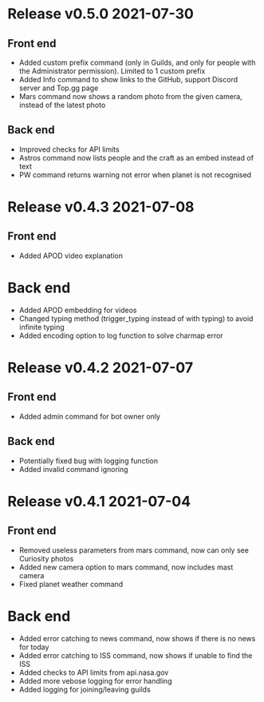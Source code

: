 # Release v0.5.0 2021-07-30
## Front end
- Added custom prefix command (only in Guilds, and only for people with the Administrator permission). Limited to 1 custom prefix
- Added Info command to show links to the GitHub, support Discord server and Top.gg page
- Mars command now shows a random photo from the given camera, instead of the latest photo

## Back end
- Improved checks for API limits
- Astros command now lists people and the craft as an embed instead of text
- PW command returns warning not error when planet is not recognised


# Release v0.4.3 2021-07-08
## Front end
- Added APOD video explanation

# Back end
- Added APOD embedding for videos
- Changed typing method (trigger_typing instead of  with typing) to avoid infinite typing
- Added encoding option to log function to solve charmap error


# Release v0.4.2 2021-07-07
## Front end
- Added admin command for bot owner only

## Back end
- Potentially fixed bug with logging function
- Added invalid command ignoring


# Release v0.4.1 2021-07-04
## Front end
- Removed useless parameters from mars command, now can only see Curiosity photos
- Added new camera option to mars command, now includes mast camera
- Fixed planet weather command

# Back end
- Added error catching to news command, now shows if there is no news for today
- Added error catching to ISS command, now shows if unable to find the ISS
- Added checks to API limits from api.nasa.gov
- Added more vebose logging for error handling
- Added logging for joining/leaving guilds